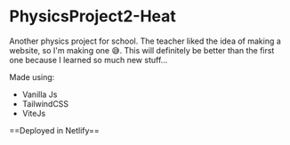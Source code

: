 # PhysicsProject2-Heat
Another physics project for school. The teacher liked the idea of making a website, so I'm making one 😅. This will definitely be better than the first one because I learned so much new stuff... <br>

Made using: 
* Vanilla Js
* TailwindCSS 
* ViteJs  

==Deployed in Netlify==
